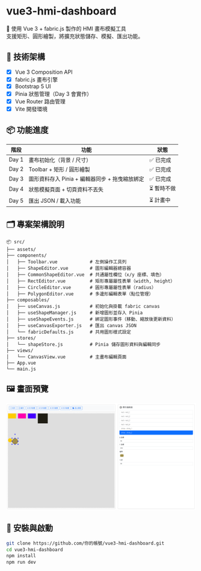 # vue3-hmi-dashboard

🎨 使用 Vue 3 + fabric.js 製作的 HMI 畫布模擬工具  
支援矩形、圓形繪製，將擴充狀態儲存、模擬、匯出功能。

## 🔧 技術架構

- [x] Vue 3 Composition API
- [x] fabric.js 畫布引擎
- [x] Bootstrap 5 UI
- [x] Pinia 狀態管理（Day 3 會實作）
- [x] Vue Router 路由管理
- [x] Vite 開發環境

## 📦 功能進度

| 階段  | 功能                                           | 狀態        |
| ----- | ---------------------------------------------- | ----------- |
| Day 1 | 畫布初始化（背景 / 尺寸）                      | ✅ 已完成   |
| Day 2 | Toolbar + 矩形 / 圓形繪製                      | ✅ 已完成   |
| Day 3 | 圖形資料存入 Pinia + 編輯器同步 + 拖曳縮放綁定 | ✅ 已完成   |
| Day 4 | 狀態模擬頁面 + 切頁資料不丟失                  | ⏳ 暫時不做 |
| Day 5 | 匯出 JSON / 載入功能                           | ⏳ 計畫中   |

## 🗂️ 專案架構說明

```plaintext
📦 src/
├── assets/
├── components/
│   ├── Toolbar.vue            # 左側操作工具列
│   ├── ShapeEditor.vue        # 圖形編輯器總容器
│   ├── CommonShapeEditor.vue  # 共通屬性欄位（x/y 座標、填色）
│   ├── RectEditor.vue         # 矩形專屬屬性表單（width, height）
│   ├── CircleEditor.vue       # 圓形專屬屬性表單（radius）
│   ├── PolygonEditor.vue      # 多邊形編輯表單（點位管理）
├── composables/
│   ├── useCanvas.js           # 初始化與掛載 fabric canvas
│   ├── useShapeManager.js     # 新增圖形並存入 Pinia
│   ├── useShapeEvents.js      # 綁定圖形事件（移動、縮放後更新資料）
│   ├── useCanvasExporter.js   # 匯出 canvas JSON
│   └── fabricDefaults.js      # 共用圖形樣式設定
├── stores/
│   └── shapeStore.js          # Pinia 儲存圖形資料與編輯同步
├── views/
│   └── CanvasView.vue         # 主畫布編輯頁面
├── App.vue
└── main.js
```

## 🖼️ 畫面預覽

![alt text](image.png)

## 🚀 安裝與啟動

```bash
git clone https://github.com/你的帳號/vue3-hmi-dashboard.git
cd vue3-hmi-dashboard
npm install
npm run dev
```
